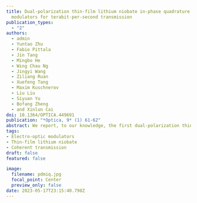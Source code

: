 ```yaml
---
title: Dual-polarization thin-film lithium niobate in-phase quadrature
  modulators for terabit-per-second transmission
publication_types:
  - "2"
authors:
  - admin
  - Yuntao Zhu
  - Fabio Pittala
  - Jin Tang
  - Mingbo He
  - Wing Chau Ng
  - Jingyi Wang
  - Ziliang Ruan
  - Xuefeng Tang
  - Maxim Kuschnerov
  - Liu Liu
  - Siyuan Yu
  - Bofang Zheng
  - and Xinlun Cai
doi: 10.1364/OPTICA.449691
publication: "*Optica, 9* (1) 61-62"
abstract: We report, to our knowledge, the first dual-polarization thin-film lithium niobate coherent modulator for next-generation optical links with sub-1-V driving voltage and 110-GHz bandwidth, enabling a record single-wavelength 1.96-Tb/s net data rate with ultrahigh energy efficiency.
tags:
- Electro-optic modulators
- Thin-film lithium niobate
- Coherent transmission
draft: false
featured: false

image:
  filename: pdmiq.jpg
  focal_point: Center
  preview_only: false
date: 2023-05-17T23:15:40.798Z
---
```


